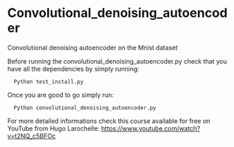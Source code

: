 # Convolutional_denoising_autoencoder
Convolutional denoising autoencoder on the Mnist dataset

Before running the convolutional_denoising_autoencoder.py check that you have all the dependencies by simply running:
      
      Python test_install.py


Once you are good to go simply run:
      
      Python convolutional_denoising_autoencoder.py
            
For more detailed informations check this course available for free on YouTube from Hugo Larochelle:
https://www.youtube.com/watch?v=t2NQ_c5BFOc

